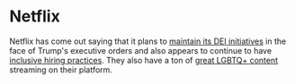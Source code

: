 # Netflix
Netflix has come out saying that it plans to [maintain its DEI initiatives](https://news.bloomberglaw.com/esg/netflix-mccormick-uphold-dei-to-investors-after-trump-edict) in the face of Trump's executive orders and also appears to continue to have [inclusive hiring practices](https://jobs.netflix.com/inclusion). They also have a ton of [great LGBTQ+ content](https://www.gaytimes.com/culture/the-best-lgbtq-inclusive-shows-you-can-watch-right-now-on-netflix/) streaming on their platform.